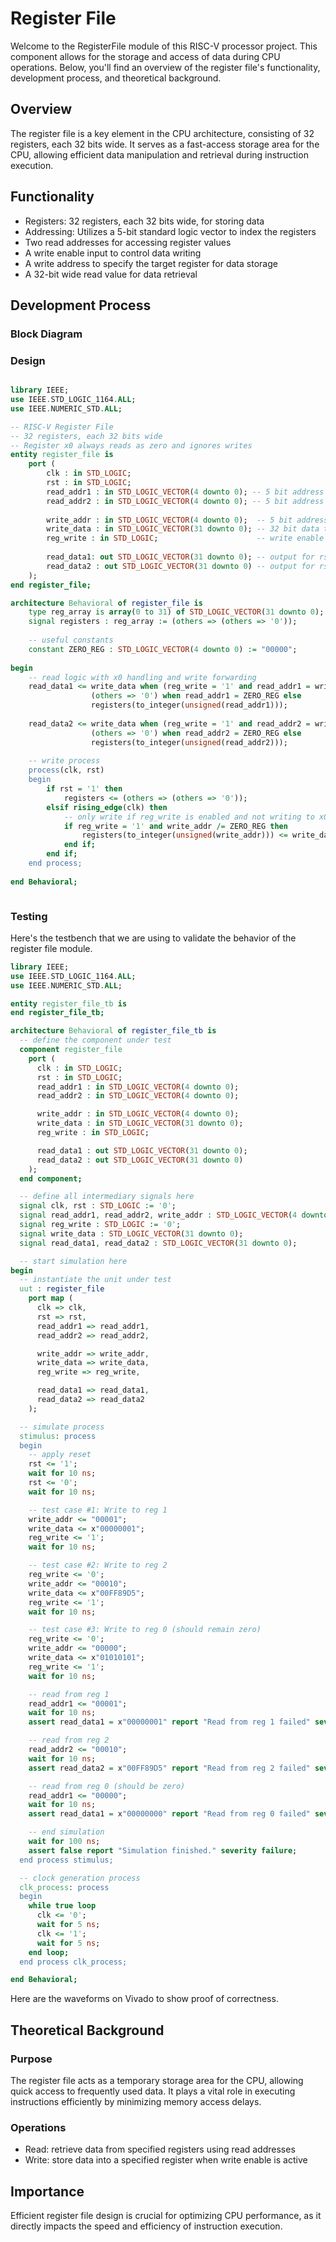 # Register File

Welcome to the RegisterFile module of this RISC-V processor project. This component allows for the storage and access of data during CPU operations. Below, you'll find an overview of the register file's functionality, development process, and theoretical background.

## Overview
The register file is a key element in the CPU architecture, consisting of 32 registers, each 32 bits wide. It serves as a fast-access storage area for the CPU, allowing efficient data manipulation and retrieval during instruction execution.

## Functionality
- Registers: 32 registers, each 32 bits wide, for storing data
- Addressing: Utilizes a 5-bit standard logic vector to index the registers
- Two read addresses for accessing register values
- A write enable input to control data writing
- A write address to specify the target register for data storage
- A 32-bit wide read value for data retrieval

## Development Process

### Block Diagram

### Design
<div style="max-width: 800px; overflow-x: auto;">
    
```VHDL
library IEEE;
use IEEE.STD_LOGIC_1164.ALL;
use IEEE.NUMERIC_STD.ALL;

-- RISC-V Register File
-- 32 registers, each 32 bits wide
-- Register x0 always reads as zero and ignores writes
entity register_file is
    port (
        clk : in STD_LOGIC;
        rst : in STD_LOGIC;
        read_addr1 : in STD_LOGIC_VECTOR(4 downto 0); -- 5 bit address for rs1
        read_addr2 : in STD_LOGIC_VECTOR(4 downto 0); -- 5 bit address for rs2
        
        write_addr : in STD_LOGIC_VECTOR(4 downto 0);  -- 5 bit address for rd
        write_data : in STD_LOGIC_VECTOR(31 downto 0); -- 32 bit data to write
        reg_write : in STD_LOGIC;                      -- write enable
        
        read_data1: out STD_LOGIC_VECTOR(31 downto 0); -- output for rs1
        read_data2 : out STD_LOGIC_VECTOR(31 downto 0) -- output for rs2
    );
end register_file;

architecture Behavioral of register_file is
    type reg_array is array(0 to 31) of STD_LOGIC_VECTOR(31 downto 0);
    signal registers : reg_array := (others => (others => '0'));
    
    -- useful constants
    constant ZERO_REG : STD_LOGIC_VECTOR(4 downto 0) := "00000";
    
begin
    -- read logic with x0 handling and write forwarding
    read_data1 <= write_data when (reg_write = '1' and read_addr1 = write_addr and read_addr1 /= ZERO_REG) else
                  (others => '0') when read_addr1 = ZERO_REG else
                  registers(to_integer(unsigned(read_addr1)));
                  
    read_data2 <= write_data when (reg_write = '1' and read_addr2 = write_addr and read_addr2 /= ZERO_REG) else
                  (others => '0') when read_addr2 = ZERO_REG else
                  registers(to_integer(unsigned(read_addr2)));
    
    -- write process
    process(clk, rst)
    begin
        if rst = '1' then
            registers <= (others => (others => '0'));
        elsif rising_edge(clk) then
            -- only write if reg_write is enabled and not writing to x0
            if reg_write = '1' and write_addr /= ZERO_REG then
                registers(to_integer(unsigned(write_addr))) <= write_data;
            end if;
        end if;
    end process;
    
end Behavioral;
```
</div>


### Testing
Here's the testbench that we are using to validate the behavior of the register file module.

```VHDL
library IEEE;
use IEEE.STD_LOGIC_1164.ALL;
use IEEE.NUMERIC_STD.ALL;

entity register_file_tb is
end register_file_tb;

architecture Behavioral of register_file_tb is
  -- define the component under test
  component register_file 
    port (
      clk : in STD_LOGIC;
      rst : in STD_LOGIC;
      read_addr1 : in STD_LOGIC_VECTOR(4 downto 0);
      read_addr2 : in STD_LOGIC_VECTOR(4 downto 0);

      write_addr : in STD_LOGIC_VECTOR(4 downto 0);
      write_data : in STD_LOGIC_VECTOR(31 downto 0);
      reg_write : in STD_LOGIC;

      read_data1 : out STD_LOGIC_VECTOR(31 downto 0);
      read_data2 : out STD_LOGIC_VECTOR(31 downto 0)
    );
  end component;

  -- define all intermediary signals here
  signal clk, rst : STD_LOGIC := '0';
  signal read_addr1, read_addr2, write_addr : STD_LOGIC_VECTOR(4 downto 0);
  signal reg_write : STD_LOGIC := '0';
  signal write_data : STD_LOGIC_VECTOR(31 downto 0);
  signal read_data1, read_data2 : STD_LOGIC_VECTOR(31 downto 0);

  -- start simulation here
begin
  -- instantiate the unit under test
  uut : register_file
    port map (
      clk => clk,
      rst => rst,
      read_addr1 => read_addr1,
      read_addr2 => read_addr2,

      write_addr => write_addr,
      write_data => write_data,
      reg_write => reg_write,

      read_data1 => read_data1,
      read_data2 => read_data2
    );

  -- simulate process
  stimulus: process
  begin
    -- apply reset
    rst <= '1';
    wait for 10 ns;
    rst <= '0';
    wait for 10 ns;

    -- test case #1: Write to reg 1
    write_addr <= "00001";
    write_data <= x"00000001";
    reg_write <= '1';
    wait for 10 ns;

    -- test case #2: Write to reg 2
    reg_write <= '0';
    write_addr <= "00010";
    write_data <= x"00FF89D5";
    reg_write <= '1';
    wait for 10 ns;

    -- test case #3: Write to reg 0 (should remain zero)
    reg_write <= '0';
    write_addr <= "00000";
    write_data <= x"01010101";
    reg_write <= '1';
    wait for 10 ns;

    -- read from reg 1
    read_addr1 <= "00001";
    wait for 10 ns;
    assert read_data1 = x"00000001" report "Read from reg 1 failed" severity error;

    -- read from reg 2
    read_addr2 <= "00010";
    wait for 10 ns;
    assert read_data2 = x"00FF89D5" report "Read from reg 2 failed" severity error;

    -- read from reg 0 (should be zero)
    read_addr1 <= "00000";
    wait for 10 ns;
    assert read_data1 = x"00000000" report "Read from reg 0 failed" severity error;

    -- end simulation
    wait for 100 ns;
    assert false report "Simulation finished." severity failure;
  end process stimulus;

  -- clock generation process
  clk_process: process
  begin
    while true loop
      clk <= '0';
      wait for 5 ns;
      clk <= '1';
      wait for 5 ns;
    end loop;
  end process clk_process;

end Behavioral;
```

Here are the waveforms on Vivado to show proof of correctness.

## Theoretical Background

### Purpose
The register file acts as a temporary storage area for the CPU, allowing quick access to frequently used data. It plays a vital role in executing instructions efficiently by minimizing memory access delays.
### Operations
- Read: retrieve data from specified registers using read addresses
- Write: store data into a specified register when write enable is active

## Importance
Efficient register file design is crucial for optimizing CPU performance, as it directly impacts the speed and efficiency of instruction execution.
